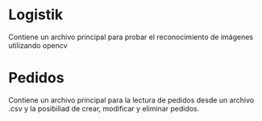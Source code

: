 # Logistik
Contiene un archivo principal para probar el reconocimiento de imágenes utilizando opencv

# Pedidos
Contiene un archivo principal para la lectura de pedidos desde un archivo .csv y la posibiliad de crear, modificar y eliminar pedidos.
